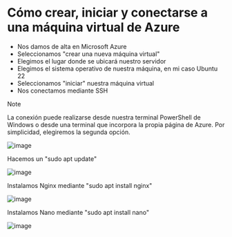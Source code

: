 # Cómo crear, iniciar y conectarse a una máquina virtual de Azure
- Nos damos de alta en Microsoft Azure
- Seleccionamos "crear una nueva máquina virtual"
- Elegimos el lugar donde se ubicará nuestro servidor
- Elegimos el sistema operativo de nuestra máquina, en mi caso Ubuntu 22
- Seleccionamos "iniciar" nuestra máquina virtual
- Nos conectamos mediante SSH
>[!NOTE]
>La conexión puede realizarse desde nuestra terminal PowerShell de Windows o desde una terminal que incorpora la propia página de Azure. Por simplicidad, elegiremos la segunda opción.

![image](https://github.com/Alvaro5473/Azure-Virtual-Machine/assets/115600502/39c10e29-7973-4d58-85b7-a2e255ab4715)

Hacemos un "sudo apt update"

![image](https://github.com/Alvaro5473/Azure-Virtual-Machine/assets/115600502/16eab961-4b54-4365-9244-f27e9072fcb2)

Instalamos Nginx mediante "sudo apt install nginx"

![image](https://github.com/Alvaro5473/Azure-Virtual-Machine/assets/115600502/bbdd477a-28fc-42c7-b485-15e4017a1761)

Instalamos Nano mediante "sudo apt install nano"

![image](https://github.com/Alvaro5473/Azure-Virtual-Machine/assets/115600502/4ad7db58-52f0-4868-addf-c5d5e86b1eaf)
